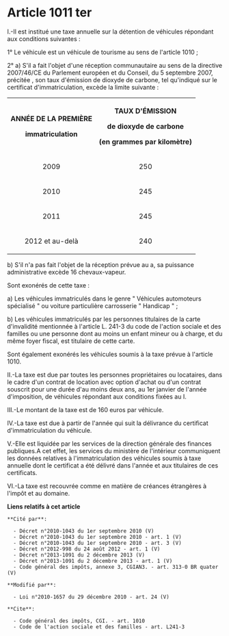 # Article 1011 ter

I.-Il est institué une taxe annuelle sur la détention de véhicules répondant aux conditions suivantes : 

1° Le véhicule est  un véhicule de tourisme au sens de l'article 1010 ; 

2° a) S'il a fait l'objet d'une réception communautaire au sens de la directive 2007/46/CE du Parlement européen et du
Conseil, du 5 septembre 2007, précitée , son taux d'émission de dioxyde de carbone, tel qu'indiqué sur le certificat
d'immatriculation, excède la limite suivante : 

<table>
  <tbody>
    <tr>
      <th>

ANNÉE DE LA PREMIÈRE 

immatriculation 

</th>
      <th>

TAUX D'ÉMISSION 

de dioxyde de carbone 

(en grammes par kilomètre) 

</th>
    </tr>
    <tr>
      <td align="center">

2009 

</td>
      <td align="center">

250 

</td>
    </tr>
    <tr>
      <td align="center">

2010 

</td>
      <td align="center">

245 

</td>
    </tr>
    <tr>
      <td align="center">

2011 

</td>
      <td align="center">

245 

</td>
    </tr>
    <tr>
      <td align="center">

2012 et au-delà 

</td>
      <td align="center">

240 

</td>
    </tr>
  </tbody>
</table>

b) S'il n'a pas fait l'objet de la réception prévue au a, sa puissance administrative excède 16 chevaux-vapeur. 

Sont exonérés de cette taxe : 

a) Les véhicules immatriculés dans le genre " Véhicules automoteurs spécialisé " ou voiture particulière carrosserie "
Handicap " ; 

b) Les véhicules immatriculés par les personnes titulaires de la carte d'invalidité mentionnée à l'article L. 241-3 du code
de l'action sociale et des familles ou une personne dont au moins un enfant mineur ou à charge, et du même foyer fiscal, est
titulaire de cette carte. 

Sont également  exonérés les véhicules soumis à la taxe prévue à l'article 1010. 

II.-La taxe est due par toutes les personnes propriétaires ou locataires, dans le cadre d'un contrat de location avec option
d'achat ou d'un contrat souscrit pour une durée d'au moins deux ans, au 1er janvier de l'année d'imposition, de véhicules
répondant aux conditions fixées au I. 

III.-Le montant de la taxe est de 160 euros par véhicule. 

IV.-La taxe est due à partir de l'année qui suit la délivrance du certificat d'immatriculation du véhicule.

V.-Elle est liquidée par les services de la direction générale des finances publiques.A cet effet, les services du ministère
de l'intérieur communiquent les données relatives à l'immatriculation des véhicules soumis à taxe annuelle dont le certificat
a été délivré dans l'année et aux titulaires de ces certificats. 

VI.-La taxe est recouvrée comme en matière de créances étrangères à l'impôt et au domaine.

**Liens relatifs à cet article**

	**Cité par**:

	  - Décret n°2010-1043 du 1er septembre 2010 (V)
	  - Décret n°2010-1043 du 1er septembre 2010 - art. 1 (V)
	  - Décret n°2010-1043 du 1er septembre 2010 - art. 3 (V)
	  - Décret n°2012-998 du 24 août 2012 - art. 1 (V)
	  - Décret n°2013-1091 du 2 décembre 2013 (V)
	  - Décret n°2013-1091 du 2 décembre 2013 - art. 1 (V)
	  - Code général des impôts, annexe 3, CGIAN3. - art. 313-0 BR quater (V)

	**Modifié par**:

	  - Loi n°2010-1657 du 29 décembre 2010 - art. 24 (V)

	**Cite**:

	  - Code général des impôts, CGI. - art. 1010
	  - Code de l'action sociale et des familles - art. L241-3
